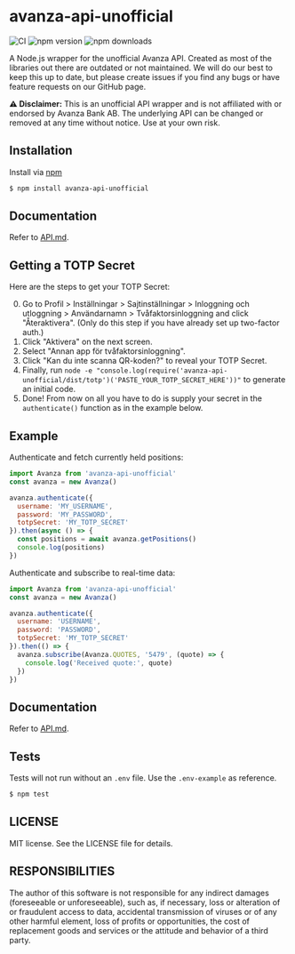 # avanza-api-unofficial

![CI](https://github.com/prgramed/avanza-api-unofficial/workflows/CI/badge.svg)
![npm version](https://img.shields.io/npm/v/avanza-api-unofficial.svg)
![npm downloads](https://img.shields.io/npm/dm/avanza-api-unofficial.svg)

A Node.js wrapper for the unofficial Avanza API. Created as most of the libraries out there are outdated or not maintained.
We will do our best to keep this up to date, but please create issues if you find any bugs or have feature requests on our GitHub page.

**⚠️ Disclaimer:** This is an unofficial API wrapper and is not affiliated with or endorsed by Avanza Bank AB. The underlying API can be changed or removed at any time without notice. Use at your own risk.

## Installation

Install via [npm](https://www.npmjs.com/package/avanza-api-unofficial)
```bash
$ npm install avanza-api-unofficial
```
## Documentation

Refer to [API.md](./API.md).

## Getting a TOTP Secret

Here are the steps to get your TOTP Secret:

0. Go to Profil > Inställningar > Sajtinställningar > Inloggning och utloggning > Användarnamn > Tvåfaktorsinloggning and click "Återaktivera". (Only do this step if you have already set up two-factor auth.)
1. Click "Aktivera" on the next screen.
2. Select "Annan app för tvåfaktorsinloggning".
3. Click "Kan du inte scanna QR-koden?" to reveal your TOTP Secret.
5. Finally, run `node -e "console.log(require('avanza-api-unofficial/dist/totp')('PASTE_YOUR_TOTP_SECRET_HERE'))"` to generate an initial code.
6. Done! From now on all you have to do is supply your secret in the `authenticate()` function as in the example below.

## Example

Authenticate and fetch currently held positions:

```javascript
import Avanza from 'avanza-api-unofficial'
const avanza = new Avanza()

avanza.authenticate({
  username: 'MY_USERNAME',
  password: 'MY_PASSWORD',
  totpSecret: 'MY_TOTP_SECRET'
}).then(async () => {
  const positions = await avanza.getPositions()
  console.log(positions)
})
```

Authenticate and subscribe to real-time data:

```javascript
import Avanza from 'avanza-api-unofficial'
const avanza = new Avanza()

avanza.authenticate({
  username: 'USERNAME',
  password: 'PASSWORD',
  totpSecret: 'MY_TOTP_SECRET'
}).then(() => {
  avanza.subscribe(Avanza.QUOTES, '5479', (quote) => {
    console.log('Received quote:', quote)
  })
})
```
## Documentation

Refer to [API.md](API.md).

## Tests

Tests will not run without an `.env` file. Use the `.env-example` as reference.

```bash
$ npm test
```
## LICENSE

MIT license. See the LICENSE file for details.

## RESPONSIBILITIES

The author of this software is not responsible for any indirect damages (foreseeable or unforeseeable), such as, if necessary, loss or alteration of or fraudulent access to data, accidental transmission of viruses or of any other harmful element, loss of profits or opportunities, the cost of replacement goods and services or the attitude and behavior of a third party.
